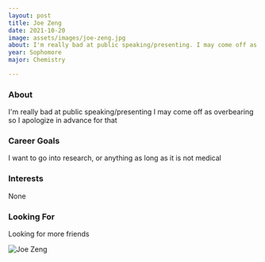 ```yaml
---
layout: post
title: Joe Zeng 
date: 2021-10-20
image: assets/images/joe-zeng.jpg
about: I'm really bad at public speaking/presenting. I may come off as overbearing so I apologize in advance for that
year: Sophomore
major: Chemistry

---
```


### About

I'm really bad at public speaking/presenting
I may come off as overbearing so I apologize in advance for that

### Career Goals

I want to go into research, or anything as long as it is not medical

### Interests

None

### Looking For

Looking for more friends 

<div class="text-center my-5">
    <img src="https://sase-drexel.github.io/mentorship-2021/assets/images/joe-zeng.jpg" alt="Joe Zeng" class="rounded post-img" />
</div>
